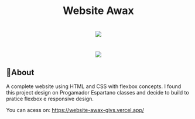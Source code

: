<h1 align="center">
    Website Awax
</h1>

<h1 align="center">
    <img src="media/web.gif">
</h1>

<h1 align="center">
    <img src="media/mobile.gif">
</h1>

## 🚩About
A complete website using HTML and CSS with flexbox concepts. I found this project design on Progamador Espartano classes and decide to build to pratice flexbox e responsive design.

You can acess on: https://website-awax-givs.vercel.app/
